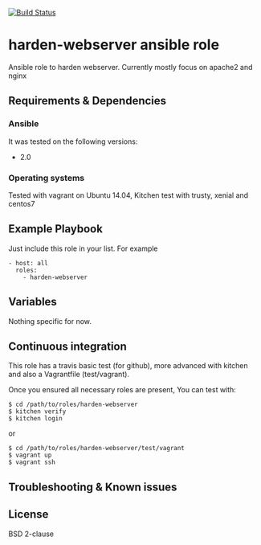[![Build Status](https://travis-ci.org/juju4/ansible-harden-webserver.svg?branch=master)](https://travis-ci.org/juju4/ansible-harden-webserver)
# harden-webserver ansible role

Ansible role to harden webserver.
Currently mostly focus on apache2 and nginx

## Requirements & Dependencies

### Ansible
It was tested on the following versions:
 * 2.0

### Operating systems

Tested with vagrant on Ubuntu 14.04, Kitchen test with trusty, xenial and centos7

## Example Playbook

Just include this role in your list.
For example

```
- host: all
  roles:
    - harden-webserver
```

## Variables

Nothing specific for now.

## Continuous integration

This role has a travis basic test (for github), more advanced with kitchen and also a Vagrantfile (test/vagrant).

Once you ensured all necessary roles are present, You can test with:
```
$ cd /path/to/roles/harden-webserver
$ kitchen verify
$ kitchen login
```
or
```
$ cd /path/to/roles/harden-webserver/test/vagrant
$ vagrant up
$ vagrant ssh
```

## Troubleshooting & Known issues


## License

BSD 2-clause

